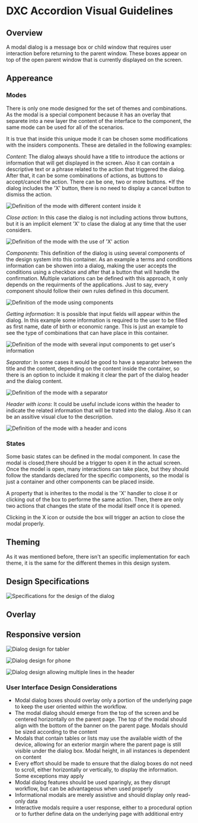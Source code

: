 # DXC Accordion Visual Guidelines

## Overview

A modal dialog is a message box or child window that requires user interaction before returning to the parent window. These boxes appear on top of the open parent window that is currently displayed on the screen. 

## Appereance

### Modes

There is only one mode designed for the set of themes and combinations. As the modal is a special component because it has an overlay that separete into a new layer the content of the interface to the component, the same mode can be used for all of the scenarios.

It is true that inside this unique mode it can be chosen some modifications with the insiders components. These are detailed in the following examples:

_Content_: The dialog always should have a title to introduce the actions or information that will get displayed in the screen. Also it can contain a descriptive text or a phrase related to the action that triggered the dialog.
After that, it can be some combinations of actions, as buttons to accept/cancel the action. There can be one, two or more buttons.
*If the dialog includes the 'X' button, there is no need to display a cancel button to dismiss the action.

![Definition of the mode with different content inside it](images/dialog_mode_content.png)

_Close action_: In this case the dialog is not including actions throw buttons, but it is an implicit element 'X' to clase the dialog at any time that the user considers.

![Definition of the mode with the use of 'X' action](images/dialog_mode_content_X.png)

_Components_: This definition of the dialog is using several components of the design system into this container. As an example a terms and conditions information can be showen into a dialog, making the user accepts the conditions using a checkbox and after that a button that will handle the confirmation.
Multiple variations can be defined with this approach, it only depends on the requirments of the applications. 
Just to say, every component should follow their own rules defined in this document.

![Definition of the mode using components](images/dialog_mode_components.png)

_Getting information_: It is possible that input fields will appear within the dialog. In this example some information is required to the user to be filled as first name, date of birth or economic range.
This is just an example to see the type of combinations that can have place in this container.

![Definition of the mode with several input components to get user's information](images/dialog_mode_inputs.png)


_Separator_: In some cases it would be good to have a separator between the title and the content, depending on the content inside the container, so there is an option to incluide it making it clear the part of the dialog header and the dialog content.

![Definition of the mode with a separator](images/dialog_mode_separator.png)

_Header with icons_: It could be useful include icons within the header to indicate the related information that will be trated into the dialog. Also it can be an assitive visual clue to the description.

![Definition of the mode with a header and icons](images/dialog_mode_headericons.png)

### States

Some basic states can be defined in the modal component. In case the modal is closed,there should be a trigger to open it in the actual screen.
Once the model is open, many interactions can take place, but they should follow the standards declared for the specific components, so the modal is just a container and other components can be placed inside.

A property that is inherites to the modal is the 'X' handler to close it or clicking out of the box to performe the same action. Then, there are only two actions that changes the state of the modal itself once it is opened.

Clicking in the X icon or outside the box will trigger an action to close the modal properly.

## Theming

As it was mentioned before, there isn't an specific implementation for each theme, it is the same for the different themes in this design system.

## Design Specifications

![Specifications for the design of the dialog](images/dialog_specs.png)

## Overlay



## Responsive version

![Dialog design for tabler](images/dialog_tablet_portrait.png)

![Dialog design for phone](images/dialog_phone.png)

![Dialog design allowing multiple lines in the header](images/dialog_phone_multiple.png)

### User Interface Design Considerations

- Modal dialog boxes should overlay only a portion of the underlying page to keep the user oriented within the workflow. 
- The modal dialog should emerge from the top of the screen and be centered horizontally on the parent page. The top of the modal should align with the bottom of the banner on the parent page.  Modals should be sized according to the content
- Modals that contain tables or lists may use the available width of the device, allowing for an exterior margin where the parent page is still visible under the dialog box. Modal height, in all instances is dependent on content 
- Every effort should be made to ensure that the dialog boxes do not need to scroll, either horizontally or vertically, to display the information. Some exceptions may apply
- Modal dialog features should be used sparingly, as they disrupt workflow, but can be advantageous when used properly
- Informational modals are merely assistive and should display only read-only data
- Interactive modals require a user response, either to a procedural option or to further define data on the underlying page with additional entry

